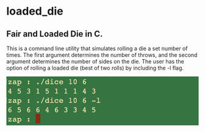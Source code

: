 # loaded_die
## Fair and Loaded Die in C. 
This is a command line utility that simulates rolling a die a set number of times. The first argument determines the number of throws, and the second argument determines the number of sides on the die. The user has the option of rolling a loaded die (best of two rolls) by including the -l flag. 

<div>
	<img src="/example.png">
</div>

